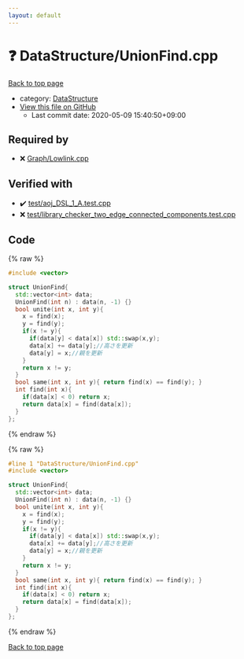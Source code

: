 ```yaml
---
layout: default
---
```


<!-- mathjax config similar to math.stackexchange -->
<script type="text/javascript" async
  src="https://cdnjs.cloudflare.com/ajax/libs/mathjax/2.7.5/MathJax.js?config=TeX-MML-AM_CHTML">
</script>
<script type="text/x-mathjax-config">
  MathJax.Hub.Config({
    TeX: { equationNumbers: { autoNumber: "AMS" }},
    tex2jax: {
      inlineMath: [ ['$','$'] ],
      processEscapes: true
    },
    "HTML-CSS": { matchFontHeight: false },
    displayAlign: "left",
    displayIndent: "2em"
  });
</script>

<script type="text/javascript" src="https://cdnjs.cloudflare.com/ajax/libs/jquery/3.4.1/jquery.min.js"></script>
<script src="https://cdn.jsdelivr.net/npm/jquery-balloon-js@1.1.2/jquery.balloon.min.js" integrity="sha256-ZEYs9VrgAeNuPvs15E39OsyOJaIkXEEt10fzxJ20+2I=" crossorigin="anonymous"></script>
<script type="text/javascript" src="../../assets/js/copy-button.js"></script>
<link rel="stylesheet" href="../../assets/css/copy-button.css" />


# :question: DataStructure/UnionFind.cpp

<a href="../../index.html">Back to top page</a>

* category: <a href="../../index.html#5e248f107086635fddcead5bf28943fc">DataStructure</a>
* <a href="{{ site.github.repository_url }}/blob/master/DataStructure/UnionFind.cpp">View this file on GitHub</a>
    - Last commit date: 2020-05-09 15:40:50+09:00




## Required by

* :x: <a href="../Graph/Lowlink.cpp.html">Graph/Lowlink.cpp</a>


## Verified with

* :heavy_check_mark: <a href="../../verify/test/aoj_DSL_1_A.test.cpp.html">test/aoj_DSL_1_A.test.cpp</a>
* :x: <a href="../../verify/test/library_checker_two_edge_connected_components.test.cpp.html">test/library_checker_two_edge_connected_components.test.cpp</a>


## Code

<a id="unbundled"></a>
{% raw %}
```cpp
#include <vector>

struct UnionFind{
  std::vector<int> data;
  UnionFind(int n) : data(n, -1) {}
  bool unite(int x, int y){
    x = find(x);
    y = find(y);
    if(x != y){
      if(data[y] < data[x]) std::swap(x,y);
      data[x] += data[y];//高さを更新
      data[y] = x;//親を更新
    }
    return x != y;
  }
  bool same(int x, int y){ return find(x) == find(y); }
  int find(int x){
    if(data[x] < 0) return x;
    return data[x] = find(data[x]);
  }
};


```
{% endraw %}

<a id="bundled"></a>
{% raw %}
```cpp
#line 1 "DataStructure/UnionFind.cpp"
#include <vector>

struct UnionFind{
  std::vector<int> data;
  UnionFind(int n) : data(n, -1) {}
  bool unite(int x, int y){
    x = find(x);
    y = find(y);
    if(x != y){
      if(data[y] < data[x]) std::swap(x,y);
      data[x] += data[y];//高さを更新
      data[y] = x;//親を更新
    }
    return x != y;
  }
  bool same(int x, int y){ return find(x) == find(y); }
  int find(int x){
    if(data[x] < 0) return x;
    return data[x] = find(data[x]);
  }
};


```
{% endraw %}

<a href="../../index.html">Back to top page</a>

